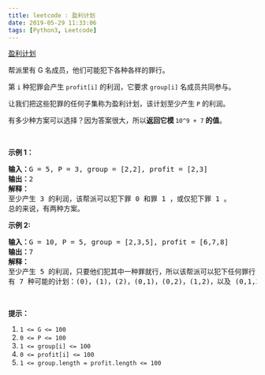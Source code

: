 ```yaml
---
title: leetcode : 盈利计划
date: 2019-05-29 11:33:06
tags: [Python3, Leetcode]
---
```


[盈利计划](https://leetcode-cn.com/problems/profitable-schemes/)

<p>帮派里有 G 名成员，他们可能犯下各种各样的罪行。</p>

<!-- more -->

<p>第&nbsp;<code>i</code>&nbsp;种犯罪会产生&nbsp;<code>profit[i]</code>&nbsp;的利润，它要求&nbsp;<code>group[i]</code>&nbsp;名成员共同参与。</p>

<p>让我们把这些犯罪的任何子集称为盈利计划，该计划至少产生&nbsp;<code>P</code> 的利润。</p>

<p>有多少种方案可以选择？因为答案很大，所以<strong>返回它模&nbsp;</strong><code>10^9 + 7</code><strong>&nbsp;的值</strong>。</p>

<p>&nbsp;</p>

<p><strong>示例&nbsp;1：</strong></p>

<pre><strong>输入：</strong>G = 5, P = 3, group = [2,2], profit = [2,3]
<strong>输出：</strong>2
<strong>解释： </strong>
至少产生 3 的利润，该帮派可以犯下罪 0 和罪 1 ，或仅犯下罪 1 。
总的来说，有两种方案。
</pre>

<p><strong>示例&nbsp;2:</strong></p>

<pre><strong>输入：</strong>G = 10, P = 5, group = [2,3,5], profit = [6,7,8]
<strong>输出：</strong>7
<strong>解释：</strong>
至少产生 5 的利润，只要他们犯其中一种罪就行，所以该帮派可以犯下任何罪行 。
有 7 种可能的计划：(0)，(1)，(2)，(0,1)，(0,2)，(1,2)，以及 (0,1,2) 。
</pre>

<p>&nbsp;</p>

<p><strong>提示：</strong></p>

<ol>
	<li><code>1 &lt;= G &lt;= 100</code></li>
	<li><code>0 &lt;= P &lt;= 100</code></li>
	<li><code>1 &lt;= group[i] &lt;= 100</code></li>
	<li><code>0 &lt;= profit[i] &lt;= 100</code></li>
	<li><code>1 &lt;= group.length = profit.length &lt;= 100</code></li>
</ol>

<p>&nbsp;</p>
